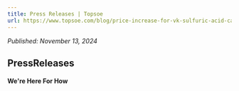 ```yaml
---
title: Press Releases | Topsoe
url: https://www.topsoe.com/blog/price-increase-for-vk-sulfuric-acid-catalysts#main-content
---
```


*Published: November 13, 2024*

## PressReleases

#### We're Here For How